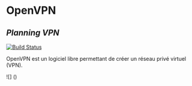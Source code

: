 # OpenVPN

## _Planning VPN_

[![Build Status](https://travis-ci.org/joemccann/dillinger.svg?branch=master)](https://travis-ci.org/joemccann/dillinger)

OpenVPN est un logiciel libre permettant de créer un réseau privé virtuel (VPN).

![] ()
